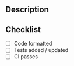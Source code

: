 ## Description
<!-- Describe your changes -->

## Checklist
- [ ] Code formatted
- [ ] Tests added / updated
- [ ] CI passes
